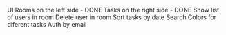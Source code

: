 UI
Rooms on the left side - DONE
Tasks on the right side - DONE
Show list of users in room
Delete user in room
Sort tasks by date
Search
Colors for diferent tasks
Auth by email
